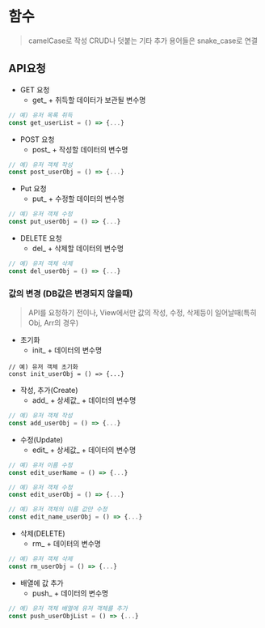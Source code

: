 # 함수
> camelCase로 작성
> CRUD나 덧붙는 기타 추가 용어들은 snake_case로 연결

## API요청
- GET 요청
  - get_ + 취득할 데이터가 보관될 변수명
```js
// 예) 유저 목록 취득
const get_userList = () => {...}
```

- POST 요청
  - post_ + 작성할 데이터의 변수명
```js
// 예) 유저 객체 작성
const post_userObj = () => {...}
```

- Put 요청
  - put_ + 수정할 데이터의 변수명
```js
// 예) 유저 객체 수정
const put_userObj = () => {...}
```

- DELETE 요청
  - del_ + 삭제할 데이터의 변수명
```js
// 예) 유저 객체 삭제
const del_userObj = () => {...}
```

### 값의 변경 (DB값은 변경되지 않을때)
> API를 요청하기 전이나, View에서만 값의 작성, 수정, 삭제등이 일어날때(특히 Obj, Arr의 경우)
- 초기화
  - init_ + 데이터의 변수명
```
// 예) 유저 객체 초기화
const init_userObj = () => {...}
```
- 작성, 추가(Create)
  - add_ + 상세값_ + 데이터의 변수명
```js
// 예) 유저 객체 작성
const add_userObj = () => {...}
```
- 수정(Update)
  - edit_ + 상세값_ + 데이터의 변수명
```js
// 예) 유저 이름 수정
const edit_userName = () => {...}

// 예) 유저 객체 수정
const edit_userObj = () => {...}

// 예) 유저 객체의 이름 값만 수정
const edit_name_userObj = () => {...}
```
- 삭제(DELETE)
  - rm_ + 데이터의 변수명
```js
// 예) 유저 객체 삭제
const rm_userObj = () => {...}
```
- 배열에 값 추가
  - push_ + 데이터의 변수명
```js
// 예) 유저 객체 배열에 유저 객체를 추가
const push_userObjList = () => {...}
```
